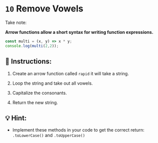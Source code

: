 # `10` Remove Vowels

Take note:

**Arrow functions allow a short syntax for writing function expressions.**

```js
const multi = (x, y) => x * y;
console.log(multi(2,2));
```

## 📝 Instructions:

1. Create an arrow function called `rapid` it will take a string.

2. Loop the string and take out all vowels.

3. Capitalize the consonants.

4. Return the new string.

## 💡 Hint:

+ Implement these methods in your code to get the correct return: `.toLowerCase()` and `.toUpperCase()`
